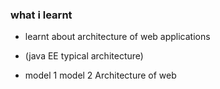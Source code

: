 ### what i learnt
- learnt about architecture of web applications

- (java EE typical architecture)
                   
 - model 1 model 2 Architecture of web
 
